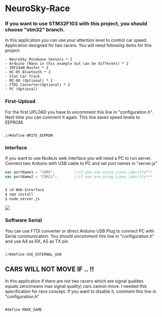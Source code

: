 # NeuroSky-Race

### If you want to use STM32F103 with this project, you should choose "stm32" branch. 

In this application you can use your attention level to control car speed. Application designed for two racers. You will need following items for this project:

    - NeuroSky Mindwave Sensors * 2
    - Arduino (Nano in this example but can be different) * 2
    - IRFZ44N Mosfet * 2
    - HC-05 Bluetooth * 2
    - Slot Car Track
    - MZ-80 (Optional) * 2
    - FTDI Converter(Optional) * 2
    - PC (Optional)


### First-Upload
For the first UPLOAD you have to uncomment this line in "configuration.h". Next time you can comment it again. This line saves speed levels to EEPROM. 

```arduino

//#define WRITE_EEPROM 

```

### Interface
If you want to use NodeJs web interface you will need a PC to run server. Connect two Arduino with USB cable to PC and set port names in "server.js"

```javascript
var portName1 = "COM5";         //if you use using Linux /dev/tty***
var portName2 = "COM13";        //if you are using Linux /dev/tty***
```

```sh

$ cd Web-Interface
$ npm install
$ node server.js

```

<img src="imgs/yarisArayüz.png"></img>


### Software Serial
You can use FTDI converter or direct Arduino USB Plug to connect PC with Serial communication. You should uncomment this line in "configuration.h" and use A4 as RX, A5 as TX pin

```arduino

//#define USE_EXTERNAL_USB

```

## CARS WILL NOT MOVE IF .. !!
In this application if there are not two racers which are signal qualites equals zero(means max signal quality) cars cannot move. I needed this specification for race concept. If you want to disable it, comment this line in "configuration.h"

```arduino

#define MAKE_GAME

```
